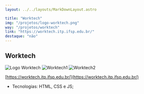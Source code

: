 ```yaml
---
layout: ../../layouts/MarkDownLayout.astro

title: "Worktech"
img: "/projetos/logo-worktech.png"
way: "/projetos/worktech"
link: "https://worktech.itp.ifsp.edu.br/"
destaque: "não"
---
```


## Worktech
![Logo Worktech](/projetos/logo-worktech.png)
![Worktech1](/projetos/worktech-img1.png)
![Worktech2](/projetos/worktech-img2.png)

[https://worktech.itp.ifsp.edu.br/](https://worktech.itp.ifsp.edu.br/)
- Tecnologias: HTML, CSS e JS;